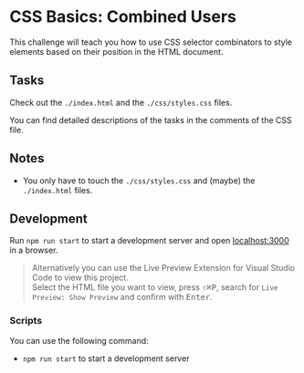# CSS Basics: Combined Users

This challenge will teach you how to use CSS selector combinators to style elements based on their position in the HTML document.

## Tasks

Check out the `./index.html` and the `./css/styles.css` files.

You can find detailed descriptions of the tasks in the comments of the CSS file.

## Notes

- You only have to touch the `./css/styles.css` and (maybe) the `./index.html` files.

## Development

Run `npm run start` to start a development server and open [localhost:3000](http://localhost:3000) in a browser.

> Alternatively you can use the Live Preview Extension for Visual Studio Code to view this project.  
> Select the HTML file you want to view, press <kbd>⇧</kbd><kbd>⌘</kbd><kbd>P</kbd>, search for `Live Preview: Show Preview` and confirm with <kbd>Enter</kbd>.

### Scripts

You can use the following command:

- `npm run start` to start a development server
